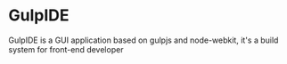 GulpIDE
=======

GulpIDE  is a GUI application based on gulpjs and node-webkit, it's a  build system for front-end developer
